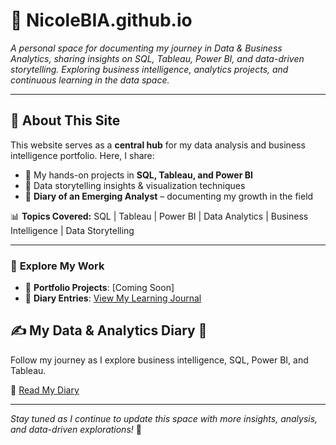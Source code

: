 # 📌 NicoleBIA.github.io

*A personal space for documenting my journey in Data & Business Analytics, sharing insights on SQL, Tableau, Power BI, and data-driven storytelling. Exploring business intelligence, analytics projects, and continuous learning in the data space.*

---

## 🚀 **About This Site**
This website serves as a **central hub** for my data analysis and business intelligence portfolio. Here, I share:
- 🔹 My hands-on projects in **SQL, Tableau, and Power BI**  
- 🔹 Data storytelling insights & visualization techniques  
- 🔹 **Diary of an Emerging Analyst** – documenting my growth in the field  

📊 **Topics Covered:** SQL | Tableau | Power BI | Data Analytics | Business Intelligence | Data Storytelling

---

### 🔗 **Explore My Work**
- 📂 **Portfolio Projects**: [Coming Soon]
- 📖 **Diary Entries**: [View My Learning Journal](./blog/diary/)

## ✍️ My Data & Analytics Diary 📖
Follow my journey as I explore business intelligence, SQL, Power BI, and Tableau.

📌 [Read My Diary](https://nicolebia.github.io/blog/diary/)

---

 *Stay tuned as I continue to update this space with more insights, analysis, and data-driven explorations!* 🚀
